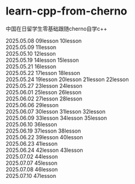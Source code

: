 # learn-cpp-from-cherno
中国在日留学生零基础跟随cherno自学c++  

2025.05.08  09lesson 10lesson  
2025.05.09  11lesson  
2025.05.10  12lesson  
2025.05.19  14lesson 15lesson  
2025.05.21  16lesson  
2025.05.22  17lesson 18lesson  
2025.05.24  19lesson 20lesson 21lesson 22lesson  
2025.05.27  23lesson 24lesson  
2025.06.01  25lesson 26lesson  
2025.06.02  27lesson 28lesson  
2025.06.06  29lesson  
2025.06.07  30lesson 31lesson 32lesson  
2025.06.09  33lesson 34lesson 35lesson  
2025.06.10  36lesson  
2025.06.19  37lesson 38lesson  
2025.06.22  39lesson 40lesson  
2025.06.23  41lesson  
2025.06.24  42lesson 43lesson  
2025.07.02  44lesson  
2025.07.07  45lesson  
2025.07.08  46lesson  
2025.07.10  47lesson
